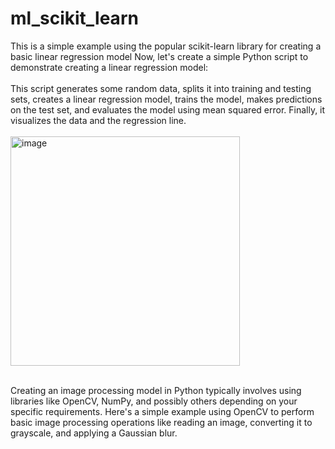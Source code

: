 # ml_scikit_learn
This is a simple example using the popular scikit-learn library for creating a basic linear regression model
Now, let's create a simple Python script to demonstrate creating a linear regression model:<br/><br/>
This script generates some random data, splits it into training and testing sets, creates a linear regression model, trains the model, makes predictions on the test set, and evaluates the model using mean squared error. Finally, it visualizes the data and the regression line.<br/><br/>
<img width="367" alt="image" src="https://github.com/jpm12392/ml_scikit_learn/assets/32673106/e7236ab4-971a-4586-ad37-071078a8a435">


<br/>
<!-- Image Processing -->
Creating an image processing model in Python typically involves using libraries like OpenCV, NumPy, and possibly others depending on your specific requirements. Here's a simple example using OpenCV to perform basic image processing operations like reading an image, converting it to grayscale, and applying a Gaussian blur.
